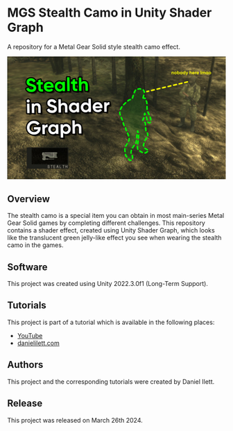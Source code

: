 # MGS Stealth Camo in Unity Shader Graph

A repository for a Metal Gear Solid style stealth camo effect.

![Banner image](Thumbnail.png)

## Overview

The stealth camo is a special item you can obtain in most main-series Metal Gear Solid games by completing different challenges. This repository contains a shader effect, created using Unity Shader Graph, which looks like the translucent green jelly-like effect you see when wearing the stealth camo in the games.

## Software

This project was created using Unity 2022.3.0f1 (Long-Term Support).

## Tutorials

This project is part of a tutorial which is available in the following places:

- [YouTube](https://www.youtube.com/watch?v=CjgYWtJH1cE)
- [danielilett.com](https://danielilett.com/2024-03-26-tut7-9-mgs-stealth-camo/)

## Authors

This project and the corresponding tutorials were created by Daniel Ilett.

## Release

This project was released on March 26th 2024.
